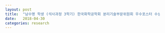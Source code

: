 ```yaml
---
layout: post
title:  "남수명 학생 (석사과정 3학기) 한국화학공학회 분리기술부문위원회 우수포스터 수상"
date:   2018-04-30
categories: research
---
```

